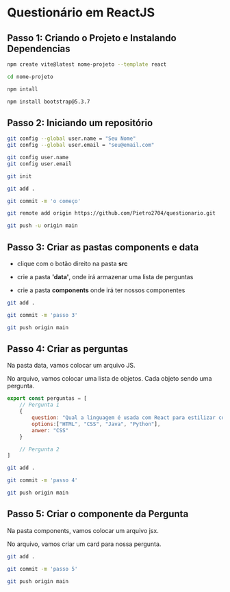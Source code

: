# Questionário em ReactJS

## Passo 1: Criando o Projeto e Instalando Dependencias

```bash
npm create vite@latest nome-projeto --template react
```

```bash
cd nome-projeto
```

```bash
npm intall
```

```bash
npm install bootstrap@5.3.7
```

## Passo 2: Iniciando um repositório

```bash
git config --global user.name = "Seu Nome"
git config --global user.email = "seu@email.com"
```

```bash
git config user.name
git config user.email
```

```bash
git init
```

```bash
git add .
```

```bash
git commit -m 'o começo'
```

```bash
git remote add origin https://github.com/Pietro2704/questionario.git
```

```bash
git push -u origin main
```

## Passo 3: Criar as pastas components e data

- clique com o botão direito na pasta **src** 

- crie a pasta **'data'**, onde irá armazenar uma lista de perguntas

- crie a pasta **components** onde irá ter nossos componentes

```bash
git add .
```

```bash
git commit -m 'passo 3'
```

```bash
git push origin main
```

## Passo 4: Criar as perguntas

Na pasta data, vamos colocar um arquivo JS.

No arquivo, vamos colocar uma lista de objetos. Cada objeto sendo uma pergunta.

```javascript
export const perguntas = [
    // Pergunta 1
    {
        question: "Qual a linguagem é usada com React para estilizar componentes?",
        options:["HTML", "CSS", "Java", "Python"],
        anwer: "CSS"
    }

    // Pergunta 2
]
```

```bash
git add .
```

```bash
git commit -m 'passo 4'
```

```bash
git push origin main
```

## Passo 5: Criar o componente da Pergunta

Na pasta components, vamos colocar um arquivo jsx.

No arquivo, vamos criar um card para nossa pergunta.

```bash
git add .
```

```bash
git commit -m 'passo 5'
```

```bash
git push origin main
```
